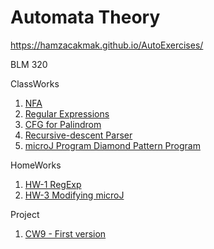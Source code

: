 # Automata Theory
https://hamzacakmak.github.io/AutoExercises/

BLM 320

ClassWorks
1. [NFA](https://hamzacakmak.github.io/AutoExercises/CW2)
2. [Regular Expressions](https://hamzacakmak.github.io/AutoExercises/RegExp)
3. [CFG for Palindrom](https://hamzacakmak.github.io/AutoExercises/CFGPalindrome)
4. [Recursive-descent Parser](https://hamzacakmak.github.io/AutoExercises/CW5/Expression.html)
5. [microJ Program Diamond Pattern Program](https://hamzacakmak.github.io/AutoExercises/CW7/microJ3.html)

HomeWorks
1. [HW-1 RegExp](https://hamzacakmak.github.io/AutoExercises/HW1)
2. [HW-3 Modifying microJ](https://hamzacakmak.github.io/AutoExercises/HW3/microJ1.html)

Project
1. [CW9 - First version](https://hamzacakmak.github.io/AutoExercises/CW9/CFG.html)
